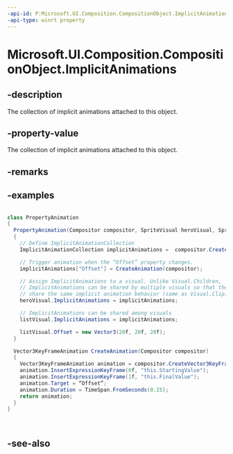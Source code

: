 ```yaml
---
-api-id: P:Microsoft.UI.Composition.CompositionObject.ImplicitAnimations
-api-type: winrt property
---
```


<!-- Property syntax
public Windows.UI.Composition.ImplicitAnimationCollection ImplicitAnimations { get;  set; }
-->

# Microsoft.UI.Composition.CompositionObject.ImplicitAnimations

## -description
The collection of implicit animations attached to this object.

## -property-value
The collection of implicit animations attached to this object.

## -remarks

## -examples
```csharp

class PropertyAnimation 
{ 
  PropertyAnimation(Compositor compositor, SpriteVisual heroVisual, SpriteVisual listVisual) 
  { 
    // Define ImplicitAnimationCollection 
    ImplicitAnimationCollection implicitAnimations =  compositor.CreateImplicitAnimationCollection(); 

    // Trigger animation when the “Offset” property changes. 
    implicitAnimations["Offset"] = CreateAnimation(compositor); 

    // Assign ImplicitAnimations to a visual. Unlike Visual.Children,     
    // ImplicitAnimations can be shared by multiple visuals so that they  
    // share the same implicit animation behavior (same as Visual.Clip). 
    heroVisual.ImplicitAnimations = implicitAnimations; 

    // ImplicitAnimations can be shared among visuals  
    listVisual.ImplicitAnimations = implicitAnimations; 

    listVisual.Offset = new Vector3(20f, 20f, 20f); 
  } 

  Vector3KeyFrameAnimation CreateAnimation(Compositor compositor) 
  { 
    Vector3KeyFrameAnimation animation = compositor.CreateVector3KeyFrameAnimation(); 
    animation.InsertExpressionKeyFrame(0f, "this.StartingValue"); 
    animation.InsertExpressionKeyFrame(1f, "this.FinalValue"); 
    animation.Target = “Offset”; 
    animation.Duration = TimeSpan.FromSeconds(0.25); 
    return animation; 
  } 
} 
          
          
```



## -see-also
